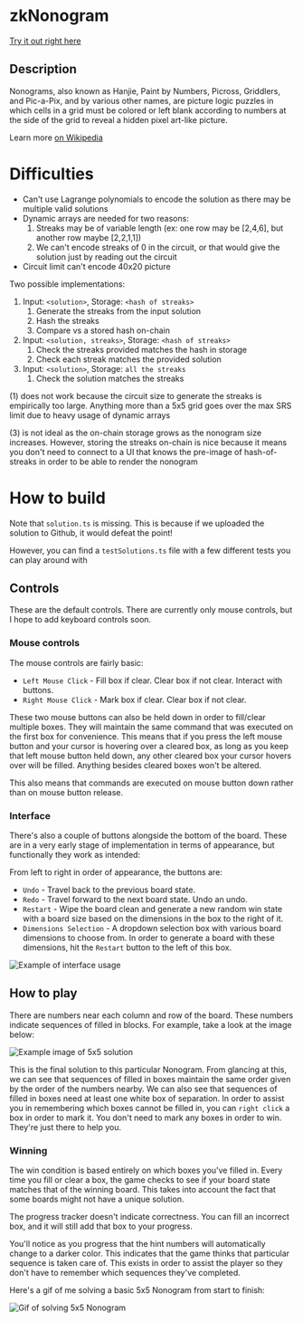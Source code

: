 # zkNonogram

[Try it out right here](TODO)

## Description

Nonograms, also known as Hanjie, Paint by Numbers, Picross, Griddlers, and Pic-a-Pix, and by various other names, are picture logic puzzles in which cells in a grid must be colored or left blank according to numbers at the side of the grid to reveal a hidden pixel art-like picture.

Learn more [on Wikipedia](https://en.wikipedia.org/wiki/Nonogram)

# Difficulties

- Can't use Lagrange polynomials to encode the solution as there may be multiple valid solutions
- Dynamic arrays are needed for two reasons:
  1. Streaks may be of variable length (ex: one row may be [2,4,6], but another row maybe [2,2,1,1])
  2. We can't encode streaks of 0 in the circuit, or that would give the solution just by reading out the circuit
- Circuit limit can't encode 40x20 picture

Two possible implementations:

1. Input: `<solution>`, Storage: `<hash of streaks>`
   1. Generate the streaks from the input solution
   2. Hash the streaks
   3. Compare vs a stored hash on-chain
1. Input: `<solution, streaks>`, Storage: `<hash of streaks>`
   1. Check the streaks provided matches the hash in storage
   2. Check each streak matches the provided solution
1. Input: `<solution>`, Storage: `all the streaks`
   1. Check the solution matches the streaks

(1) does not work because the circuit size to generate the streaks is empirically too large. Anything more than a 5x5 grid goes over the max SRS limit due to heavy usage of dynamic arrays

(3) is not ideal as the on-chain storage grows as the nonogram size increases. However, storing the streaks on-chain is nice because it means you don't need to connect to a UI that knows the pre-image of hash-of-streaks in order to be able to render the nonogram

# How to build

Note that `solution.ts` is missing. This is because if we uploaded the solution to Github, it would defeat the point!

However, you can find a `testSolutions.ts` file with a few different tests you can play around with

## Controls

These are the default controls. There are currently only mouse controls, but I hope to add keyboard controls soon.

### Mouse controls

The mouse controls are fairly basic:

- `Left Mouse Click` - Fill box if clear. Clear box if not clear. Interact with buttons.
- `Right Mouse Click` - Mark box if clear. Clear box if not clear.

These two mouse buttons can also be held down in order to fill/clear multiple boxes. They will maintain the same command that was executed on the first box for convenience. This means that if you press the left mouse button and your cursor is hovering over a cleared box, as long as you keep that left mouse button held down, any other cleared box your cursor hovers over will be filled. Anything besides cleared boxes won't be altered.

This also means that commands are executed on mouse button down rather than on mouse button release.

### Interface

There's also a couple of buttons alongside the bottom of the board. These are in a very early stage of implementation in terms of appearance, but functionally they work as intended:

From left to right in order of appearance, the buttons are:

- `Undo` - Travel back to the previous board state.
- `Redo` - Travel forward to the next board state. Undo an undo.
- `Restart` - Wipe the board clean and generate a new random win state with a board size based on the dimensions in the box to the right of it.
- `Dimensions Selection` - A dropdown selection box with various board dimensions to choose from. In order to generate a board with these dimensions, hit the `Restart` button to the left of this box.

![Example of interface usage](https://i.imgur.com/6fbO36N.gif)

## How to play

There are numbers near each column and row of the board. These numbers indicate sequences of filled in blocks. For example, take a look at the image below:

![Example image of 5x5 solution](https://i.imgur.com/vPTTS1a.png)

This is the final solution to this particular Nonogram. From glancing at this, we can see that sequences of filled in boxes maintain the same order given by the order of the numbers nearby. We can also see that sequences of filled in boxes need at least one white box of separation. In order to assist you in remembering which boxes cannot be filled in, you can `right click` a box in order to mark it. You don't need to mark any boxes in order to win. They're just there to help you.

### Winning

The win condition is based entirely on which boxes you've filled in. Every time you fill or clear a box, the game checks to see if your board state matches that of the winning board. This takes into account the fact that some boards might not have a unique solution.

The progress tracker doesn't indicate correctness. You can fill an incorrect box, and it will still add that box to your progress.

You'll notice as you progress that the hint numbers will automatically change to a darker color. This indicates that the game thinks that particular sequence is taken care of. This exists in order to assist the player so they don't have to remember which sequences they've completed.

Here's a gif of me solving a basic 5x5 Nonogram from start to finish:

![Gif of solving 5x5 Nonogram](https://i.imgur.com/0yIdX0Z.gif)
